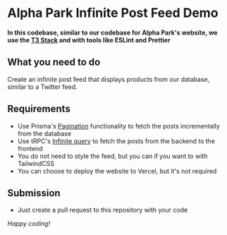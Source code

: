 # Alpha Park Infinite Post Feed Demo

**In this codebase, similar to our codebase for Alpha Park's website, we use the [T3 Stack](./what-is-t3-stack.md) and with tools like ESLint and Prettier**

## What you need to do

Create an infinite post feed that displays products from our database, similar to a Twitter feed.

## Requirements

- Use Prisma's [Pagination](https://www.prisma.io/docs/concepts/components/prisma-client/pagination#-cons-of-offset-pagination) functionality to fetch the posts incrementally from the database
- Use tRPC's [Infinite query](https://trpc.io/docs/client/react/useInfiniteQuery) to fetch the posts from the backend to the frontend
- You do not need to style the feed, but you can if you want to with TailwindCSS
- You can choose to deploy the website to Vercel, but it's not required

## Submission

- Just create a pull request to this repository with your code

_Happy coding!_
